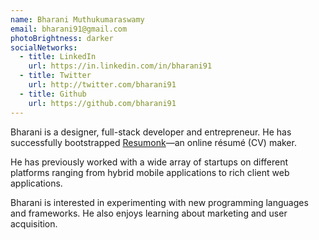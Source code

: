 ```yaml
---
name: Bharani Muthukumaraswamy
email: bharani91@gmail.com
photoBrightness: darker
socialNetworks:
  - title: LinkedIn
    url: https://in.linkedin.com/in/bharani91
  - title: Twitter
    url: http://twitter.com/bharani91
  - title: Github
    url: https://github.com/bharani91
---
```


Bharani is a designer, full-stack developer and entrepreneur. He has successfully bootstrapped [Resumonk](https://www.resumonk.com)—an online résumé <abbr>(CV)</abbr> maker.

He has previously worked with a wide array of startups on different platforms ranging from hybrid mobile applications to rich client web applications.

Bharani is interested in experimenting with new programming languages and frameworks. He also enjoys learning about marketing and user acquisition.

